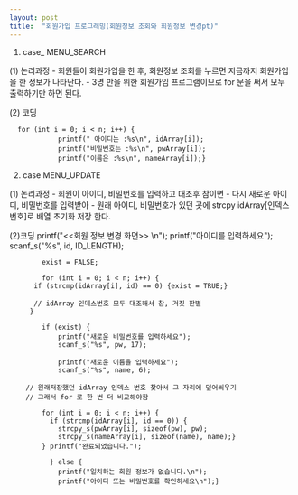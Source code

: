 ```yaml
---
layout: post
title:  "회원가입 프로그래밍(회원정보 조회와 회원정보 변경pt)"
---
```

1. case_ MENU_SEARCH

  (1) 논리과정
      - 회원들이 회원가입을 한 후, 회원정보 조회를 누르면 지금까지 회원가입을 한 정보가 나타난다.
      - 3명 만을 위한 회원가임 프로그램이므로 for 문을 써서 모두 출력하기만 하면 된다.
  
  (2) 코딩
      
      for (int i = 0; i < n; i++) {
				printf(" 아이디는 :%s\n", idArray[i]);
				printf("비밀번호는 :%s\n", pwArray[i]);
				printf("이름은 :%s\n", nameArray[i]);}
        
2. case MENU_UPDATE
  
  (1) 논리과정
      - 회원이 아이디, 비밀번호를 입력하고 대조후 참이면
      - 다시 새로운 아이디, 비밀번호를 입력받아
      - 원래 아이디, 비밀번호가 있던 곳에 strcpy idArray[인덱스번호]로 배열 초기화 저장 한다.
      
  (2)코딩
      printf("<<회원 정보 변경 화면>> \n");
			printf("아이디를 입력하세요");
			scanf_s("%s", id, ID_LENGTH);
		
			exist = FALSE;
			
			for (int i = 0; i < n; i++) {
          if (strcmp(idArray[i], id) == 0) {exist = TRUE;}
          
          // idArray 인데스번호 모두 대조해서 참, 거짓 판별
         }

			if (exist) {
				printf("새로운 비밀번호를 입력하세요");
				scanf_s("%s", pw, 17);

				printf("새로운 이름을 입력하세요");
				scanf_s("%s", name, 6);

        // 원래저장했던 idArray 인덱스 번호 찾아서 그 자리에 덮어씌우기
        // 그래서 for 로 한 번 더 비교해야함
        
            for (int i = 0; i < n; i++) {
              if (strcmp(idArray[i], id == 0)) {
                strcpy_s(pwArray[i], sizeof(pw), pw);
                strcpy_s(nameArray[i], sizeof(name), name);}
            } printf("완료되었습니다.");
        
			  } else {
				printf("일치하는 회원 정보가 없습니다.\n");
				printf("아이디 또는 비밀번호를 확인하세요\n");}
        
        
        
        
        
